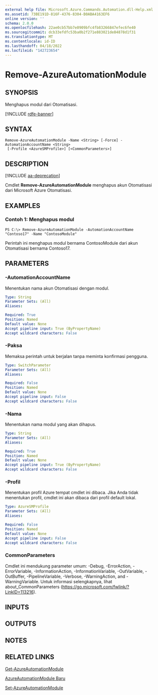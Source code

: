 ```yaml
---
external help file: Microsoft.Azure.Commands.Automation.dll-Help.xml
ms.assetid: 73BE191D-816F-4376-8304-B0ABA4163EF6
online version: ''
schema: 2.0.0
ms.openlocfilehash: 22ae0cb57bb7e0909bfc4fb83266847efec6fe40
ms.sourcegitcommit: dcb33efdfc53ba0b2f271e883021de84878d1f31
ms.translationtype: MT
ms.contentlocale: id-ID
ms.lasthandoff: 04/18/2022
ms.locfileid: "142723654"
---
```

# Remove-AzureAutomationModule

## SYNOPSIS

Menghapus modul dari Otomatisasi.

[!INCLUDE [rdfe-banner](../../includes/rdfe-banner.md)]

## SYNTAX

```
Remove-AzureAutomationModule -Name <String> [-Force] -AutomationAccountName <String>
 [-Profile <AzureSMProfile>] [<CommonParameters>]
```

## DESCRIPTION

[!INCLUDE [aa-deprecation](../include/aa-deprecation.md)]

Cmdlet **Remove-AzureAutomationModule** menghapus akun Otomatisasi dari Microsoft Azure Otomatisasi.

## EXAMPLES

### Contoh 1: Menghapus modul
```
PS C:\> Remove-AzureAutomationModule -AutomationAccountName "Contoso17" -Name "ContosoModule"
```

Perintah ini menghapus modul bernama ContosoModule dari akun Otomatisasi bernama Contoso17.

## PARAMETERS

### -AutomationAccountName
Menentukan nama akun Otomatisasi dengan modul.

```yaml
Type: String
Parameter Sets: (All)
Aliases: 

Required: True
Position: Named
Default value: None
Accept pipeline input: True (ByPropertyName)
Accept wildcard characters: False
```

### -Paksa
Memaksa perintah untuk berjalan tanpa meminta konfirmasi pengguna.

```yaml
Type: SwitchParameter
Parameter Sets: (All)
Aliases: 

Required: False
Position: Named
Default value: None
Accept pipeline input: False
Accept wildcard characters: False
```

### -Nama
Menentukan nama modul yang akan dihapus.

```yaml
Type: String
Parameter Sets: (All)
Aliases: 

Required: True
Position: Named
Default value: None
Accept pipeline input: True (ByPropertyName)
Accept wildcard characters: False
```

### -Profil
Menentukan profil Azure tempat cmdlet ini dibaca.
Jika Anda tidak menentukan profil, cmdlet ini akan dibaca dari profil default lokal.

```yaml
Type: AzureSMProfile
Parameter Sets: (All)
Aliases: 

Required: False
Position: Named
Default value: None
Accept pipeline input: False
Accept wildcard characters: False
```

### CommonParameters
Cmdlet ini mendukung parameter umum: -Debug, -ErrorAction, -ErrorVariable, -InformationAction, -InformationVariable, -OutVariable, -OutBuffer, -PipelineVariable, -Verbose, -WarningAction, and -WarningVariable. Untuk informasi selengkapnya, lihat about_CommonParameters (https://go.microsoft.com/fwlink/?LinkID=113216).

## INPUTS

## OUTPUTS

## NOTES

## RELATED LINKS

[Get-AzureAutomationModule](./Get-AzureAutomationModule.md)

[AzureAutomationModule Baru](./New-AzureAutomationModule.md)

[Set-AzureAutomationModule](./Set-AzureAutomationModule.md)


